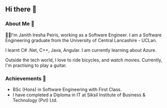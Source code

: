 ## Hi there 👋

<!--
**MJanithPeiris/MJanithPeiris** is a ✨ _special_ ✨ repository because its `README.md` (this file) appears on your GitHub profile.

Here are some ideas to get you started: -->
### About Me 🚀
👨‍🎓I'm Janith Iresha Peiris, working as a Software Engineer. I am a Software Engineering graduate from the University of Central Lancashire - UCLan.

I learnt C# .Net, C++, Java, Angular. I am currently learning about Azure.

Outside the tech world, I love to ride bicycles, and watch movies. Currently, I'm practising to play a guitar.

### Achievements 🏅
- BSc (Hons) in Software Engineering with First Class.
- I have completed a Diploma in IT at Siksil Institute of Business & Technology (Pvt) Ltd.


<!--
- 🔭 I’m currently working on ...
- 🌱 I’m currently learning ...
- 👯 I’m looking to collaborate on ...
- 🤔 I’m looking for help with ...
- 💬 Ask me about ...
- 📫 How to reach me: ...
- 😄 Pronouns: ...
- ⚡ Fun fact: ... 
-->
